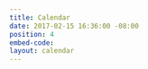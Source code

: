 ```yaml
---
title: Calendar
date: 2017-02-15 16:36:00 -08:00
position: 4
embed-code: 
layout: calendar
---
```


